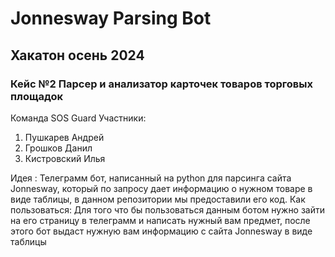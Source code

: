 # Jonnesway Parsing Bot
## Хакатон осень 2024
### Кейс №2 Парсер и анализатор карточек товаров торговых площадок 
Команда SOS Guard 
Участники:
1. Пушкарев Андрей
2. Грошков Данил
3. Кистровский Илья 

Идея : Телеграмм бот, написанный на python для парсинга сайта Jonnesway, который по запросу дает информацию о нужном товаре в виде таблицы, в данном репозитории мы предоставили его код. 
Как пользоваться: Для того что бы пользоваться данным ботом нужно зайти на его страницу в телеграмм и написать нужный вам предмет, после этого бот выдаст нужную вам информацию с сайта Jonnesway в виде таблицы 
